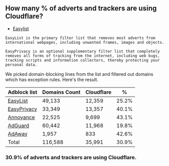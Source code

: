 ## How many % of adverts and trackers are using Cloudflare?


- [Easylist](https://web.archive.org/web/20210516110248/https://easylist.to/)
```
EasyList is the primary filter list that removes most adverts from international webpages, including unwanted frames, images and objects.

EasyPrivacy is an optional supplementary filter list that completely removes all forms of tracking from the internet, including web bugs, tracking scripts and information collectors, thereby protecting your personal data.
```


We picked domain-blocking lines from the list and filtered out domains which has exception rules.
Here's the result.


| Adblock list | Domains Count | Cloudflare | % |
| --- | --- | --- | --- |
| [EasyList](https://easylist.to/easylist/easylist.txt) | 49,133 | 12,359 | 25.2% |
| [EasyPrivacy](https://easylist.to/easylist/easyprivacy.txt) | 33,349 | 13,357 | 40.1% |
| [Annoyance](https://secure.fanboy.co.nz/fanboy-annoyance.txt) | 22,525 | 9,699 | 43.1% |
| [AdGuard](https://adguardteam.github.io/AdGuardSDNSFilter/Filters/filter.txt) | 60,442 | 11,968 | 19.8% |
| [AdAway](https://raw.githubusercontent.com/AdAway/adaway.github.io/master/hosts.txt) | 1,957 | 833 | 42.6% |
| Total | 116,588 | 35,991 | 30.9% |


### 30.9% of adverts and trackers are using Cloudflare.